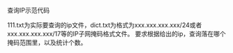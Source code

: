 查询IP示范代码

111.txt为实际要查询的ip文件，dict.txt为格式为xxx.xxx.xxx.xxx/24或者xxx.xxx.xxx.xxx/17等的IP子网掩码格式文件。
要求根据给出的ip，查询落在哪个掩码范围里，以及统计个数。
